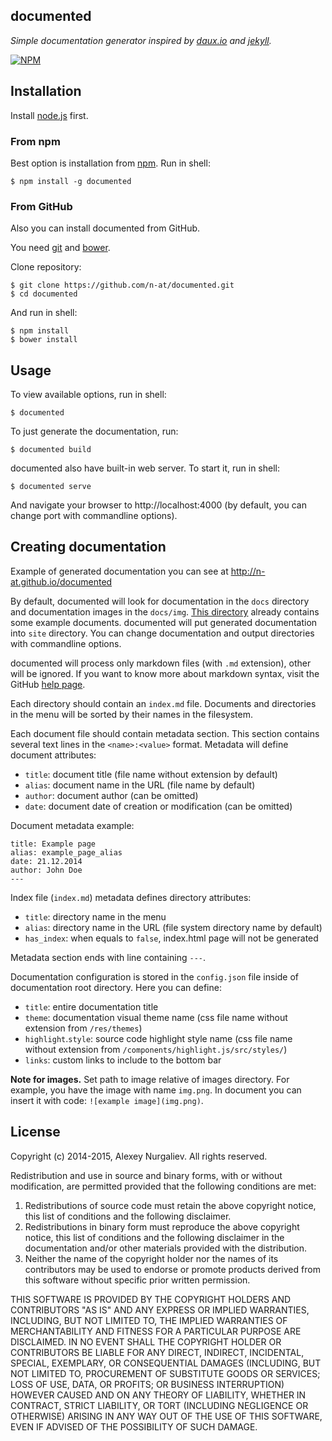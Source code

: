 documented
----------

_Simple documentation generator inspired by [daux.io](http://daux.io) and [jekyll](http://jekyllrb.com)._


[![NPM](https://nodei.co/npm/documented.png?downloads=true&downloadRank=true)](https://nodei.co/npm/documente)

## Installation

Install [node.js](http://nodejs.org) first. 

### From npm

Best option is installation from [npm](https://www.npmjs.com/). Run in shell:

    $ npm install -g documented
    
### From GitHub

Also you can install documented from GitHub. 

You need [git](http://git-scm.com/) and [bower](http://bower.io/).

Clone repository:

    $ git clone https://github.com/n-at/documented.git
    $ cd documented
 
And run in shell:

    $ npm install
    $ bower install
    
## Usage

To view available options, run in shell:

    $ documented

To just generate the documentation, run:
    
    $ documented build
    
documented also have built-in web server. To start it, run in shell:

    $ documented serve
    
And navigate your browser to http://localhost:4000 (by default, you can change port with commandline options).

## Creating documentation

Example of generated documentation you can see at http://n-at.github.io/documented

By default, documented will look for documentation in the `docs` directory and documentation images in the `docs/img`. 
[This directory](https://github.com/n-at/documented/tree/master/docs) already contains some
example documents. documented will put generated documentation into `site` directory. You can change documentation 
and output directories with commandline options.

documented will process only markdown files (with `.md` extension), other will be ignored. If you want to know more 
about markdown syntax, visit the GitHub [help page](https://help.github.com/articles/markdown-basics/).

Each directory should contain an `index.md` file. Documents and directories in the menu will be sorted by their 
names in the filesystem.

Each document file should contain metadata section. This section contains several text lines in the `<name>:<value>` 
format. Metadata will define document attributes:

* `title`: document title (file name without extension by default)
* `alias`: document name in the URL (file name by default)
* `author`: document author (can be omitted)
* `date`: document date of creation or modification (can be omitted)

Document metadata example:

    title: Example page
    alias: example_page_alias
    date: 21.12.2014
    author: John Doe
    ---

Index file (`index.md`) metadata defines directory attributes:
 
* `title`: directory name in the menu
* `alias`: directory name in the URL (file system directory name by default)
* `has_index`: when equals to `false`, index.html page will not be generated
  
Metadata section ends with line containing `---`.
  
Documentation configuration is stored in the `config.json` file inside of documentation root directory. Here you 
can define:
 
* `title`: entire documentation title
* `theme`: documentation visual theme name (css file name without extension from `/res/themes`)
* `highlight`.`style`: source code highlight style name (css file name without extension from 
  `/components/highlight.js/src/styles/`)
* `links`: custom links to include to the bottom bar

**Note for images.** Set path to image relative of images directory. For example, you have the image with name 
`img.png`. In document you can insert it with code: `![example image](img.png)`.

## License

Copyright (c) 2014-2015, Alexey Nurgaliev. All rights reserved.

Redistribution and use in source and binary forms, with or without modification, are permitted provided that the 
following conditions are met:

1. Redistributions of source code must retain the above copyright notice, this list of conditions and the 
   following disclaimer.
2. Redistributions in binary form must reproduce the above copyright notice, this list of conditions and the 
   following disclaimer in the documentation and/or other materials provided with the distribution.
3. Neither the name of the copyright holder nor the names of its contributors may be used to endorse or promote 
   products derived from this software without specific prior written permission.

THIS SOFTWARE IS PROVIDED BY THE COPYRIGHT HOLDERS AND CONTRIBUTORS "AS IS" AND ANY EXPRESS OR IMPLIED WARRANTIES, 
INCLUDING, BUT NOT LIMITED TO, THE IMPLIED WARRANTIES OF MERCHANTABILITY AND FITNESS FOR A PARTICULAR PURPOSE ARE 
DISCLAIMED. IN NO EVENT SHALL THE COPYRIGHT HOLDER OR CONTRIBUTORS BE LIABLE FOR ANY DIRECT, INDIRECT, INCIDENTAL, 
SPECIAL, EXEMPLARY, OR CONSEQUENTIAL DAMAGES (INCLUDING, BUT NOT LIMITED TO, PROCUREMENT OF SUBSTITUTE GOODS OR 
SERVICES; LOSS OF USE, DATA, OR PROFITS; OR BUSINESS INTERRUPTION) HOWEVER CAUSED AND ON ANY THEORY OF LIABILITY, 
WHETHER IN CONTRACT, STRICT LIABILITY, OR TORT (INCLUDING NEGLIGENCE OR OTHERWISE) ARISING IN ANY WAY OUT OF THE 
USE OF THIS SOFTWARE, EVEN IF ADVISED OF THE POSSIBILITY OF SUCH DAMAGE.
